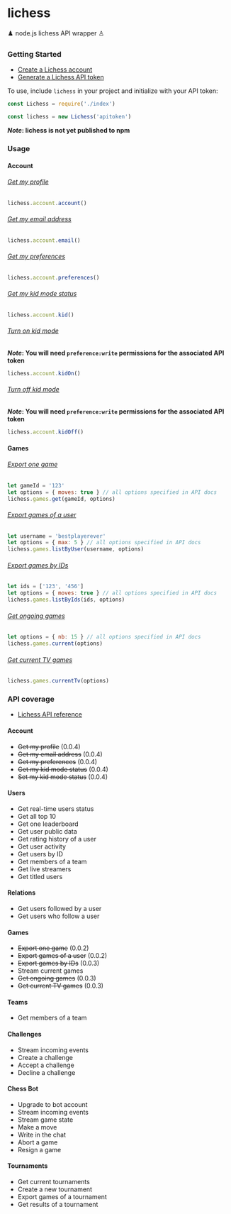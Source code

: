 # lichess
♟️ node.js lichess API wrapper ♙

### Getting Started

* [Create a Lichess account](https://lichess.org/signup)
* [Generate a Lichess API token](https://lichess.org/account/oauth/token)

To use, include `lichess` in your project and initialize with your API token:
```js
const Lichess = require('./index')

const lichess = new Lichess('apitoken')
```
**_Note_: lichess is not yet published to npm**

### Usage

#### Account

###### [Get my profile](https://lichess.org/api#operation/accountMe)
```js
lichess.account.account()
```

###### [Get my email address](https://lichess.org/api#operation/accountEmail)
```js
lichess.account.email()
```

###### [Get my preferences](https://lichess.org/api#operation/account)
```js
lichess.account.preferences()
```

###### [Get my kid mode status](https://lichess.org/api#operation/accountKid)
```js
lichess.account.kid()
```

###### [Turn on kid mode](https://lichess.org/api#operation/accountKidPost)
**_Note_: You will need `preference:write` permissions for the associated API token**
```js
lichess.account.kidOn()
```

###### [Turn off kid mode](https://lichess.org/api#operation/accountKidPost)
**_Note_: You will need `preference:write` permissions for the associated API token**
```js
lichess.account.kidOff()
```

#### Games

###### [Export one game](https://lichess.org/api#operation/gamePgn)
```js
let gameId = '123'
let options = { moves: true } // all options specified in API docs
lichess.games.get(gameId, options)
```

###### [Export games of a user](https://lichess.org/api#operation/apiGamesUser)
```js
let username = 'bestplayerever'
let options = { max: 5 } // all options specified in API docs
lichess.games.listByUser(username, options)
```

###### [Export games by IDs](https://lichess.org/api#operation/gamesExportIds)
```js
let ids = ['123', '456']
let options = { moves: true } // all options specified in API docs
lichess.games.listByIds(ids, options)
```

###### [Get ongoing games](https://lichess.org/api#operation/apiAccountPlaying)
```js
let options = { nb: 15 } // all options specified in API docs
lichess.games.current(options)
```

###### [Get current TV games](https://lichess.org/api#operation/tvChannels)
```js
lichess.games.currentTv(options)
```

### API coverage
* [Lichess API reference](https://lichess.org/api)

#### Account
* ~~Get my profile~~ (0.0.4)
* ~~Get my email address~~ (0.0.4)
* ~~Get my preferences~~ (0.0.4)
* ~~Get my kid mode status~~ (0.0.4)
* ~~Set my kid mode status~~ (0.0.4)

#### Users
* Get real-time users status
* Get all top 10
* Get one leaderboard
* Get user public data
* Get rating history of a user
* Get user activity
* Get users by ID
* Get members of a team
* Get live streamers
* Get titled users

#### Relations
* Get users followed by a user
* Get users who follow a user

#### Games
* ~~Export one game~~ (0.0.2)
* ~~Export games of a user~~ (0.0.2)
* ~~Export games by IDs~~ (0.0.3)
* Stream current games
* ~~Get ongoing games~~ (0.0.3)
* ~~Get current TV games~~ (0.0.3)

#### Teams
* Get members of a team

#### Challenges
* Stream incoming events
* Create a challenge
* Accept a challenge
* Decline a challenge

#### Chess Bot
* Upgrade to bot account
* Stream incoming events
* Stream game state
* Make a move
* Write in the chat
* Abort a game
* Resign a game

#### Tournaments
* Get current tournaments
* Create a new tournament
* Export games of a tournament
* Get results of a tournament
